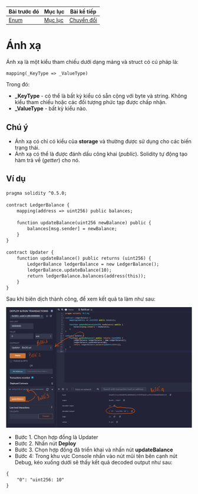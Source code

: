 |Bài trước đó|Mục lục|Bài kế tiếp|
|---|---|---|
|[Enum](15_Structs.md)|[Mục lục](README.md)|[Chuyển đổi](17_Conversions.md)|

# Ánh xạ

Ánh xạ là một kiểu tham chiếu dưới dạng mảng và struct có cú pháp là:

```
mapping(_KeyType => _ValueType)
```

Trong đó:

* **_KeyType** - có thể là bất kỳ kiểu có sẵn cộng với byte và string. Không kiểu tham chiếu hoặc các đối tượng phức tạp được chấp nhận.
* **_ValueType** - bất kỳ kiểu nào.

## Chú ý

* Ánh xạ có chỉ có kiểu của **storage** và thường được sử dụng cho các biến trạng thái.
* Ánh xạ có thể là được đánh dấu công khai (*public*). Solidity tự động tạo hàm trả về (*getter*) cho nó.

## Ví dụ

```solidity
pragma solidity ^0.5.0;

contract LedgerBalance {
    mapping(address => uint256) public balances;

    function updateBalance(uint256 newBalance) public {
        balances[msg.sender] = newBalance;
    }
}

contract Updater {
    function updateBalance() public returns (uint256) {
        LedgerBalance ledgerBalance = new LedgerBalance();
        ledgerBalance.updateBalance(10);
        return ledgerBalance.balances(address(this));
    }
}
```

Sau khi biên dịch thành công, để xem kết quả ta làm như sau:

![Hinh1](Images/Bai16/Hinh1.png)

* Bước 1. Chọn hợp đồng là Updater
* Bước 2. Nhấn nút **Deploy**
* Bước 3. Chọn hợp đồng đã triển khai và nhấn nút **updateBalance**
* Bước 4: Trong khu vực Console nhấn vào nút mũi tên bên cạnh nút Debug, kéo xuống dưới sẽ thấy kết quả decoded output như sau:

```
{
	"0": "uint256: 10"
}
```
